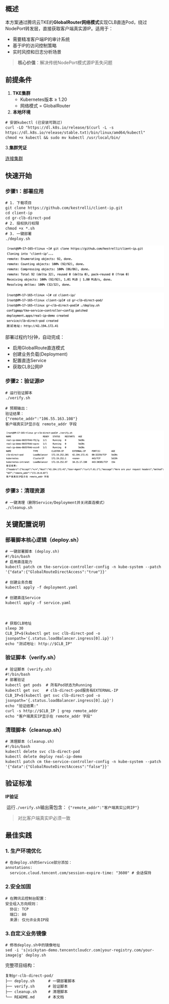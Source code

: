 
## 概述

本方案通过腾讯云TKE的**GlobalRouter网络模式**实现CLB直连Pod，绕过NodePort转发层，直接获取客户端真实源IP。适用于：
- 需要精准客户端IP的审计系统
- 基于IP的访问控制策略
- 实时风控和日志分析场景

>​**核心价值**​：解决传统NodePort模式源IP丢失问题

## 前提条件

1. ​**TKE集群**​
	- Kubernetes版本 ≥ 1.20
	- 网络模式 = GlobalRouter
2. ​**本地环境**​

```
# 安装kubectl (已安装可跳过)
curl -LO "https://dl.k8s.io/release/$(curl -L -s https://dl.k8s.io/release/stable.txt)/bin/linux/amd64/kubectl"
chmod +x kubectl && sudo mv kubectl /usr/local/bin/
```
3.​**集群凭证**

[连接集群](https://cloud.tencent.com/document/product/457/39814)

## 快速开始

### 步骤1：部署应用

```
# 1. 下载项目
git clone https://github.com/kestrelli/client-ip.git
cd client-ip
cd gr-clb-direct-pod
# 2. 授权执行权限
chmod +x *.sh
# 3. 一键部署
./deploy.sh
```
![克隆仓库](images/pod7.png)

![部署验证](images/pod8.png)

部署过程约1分钟，自动完成：
- 启用GlobalRoute直连模式
- 创建业务负载(Deployment)
- 配置直连Service
- 获取CLB公网IP

### 步骤2：验证源IP

```
# 运行验证脚本
./verify.sh

# 预期输出：
验证结果：
{"remote_addr":"106.55.163.108"} 
客户端真实IP显示在 remote_addr 字段
```
![源IP验证](images/pod9.png)

### 步骤3：清理资源
```
# 一键清理（删除Service/Deployment并关闭直连模式）
./cleanup.sh
```

## 关键配置说明

### 部署脚本核心逻辑（deploy.sh）
```
# 一键部署脚本 (deploy.sh)
#!/bin/bash
# 启用直连能力
kubectl patch cm tke-service-controller-config -n kube-system --patch '{"data":{"GlobalRouteDirectAccess":"true"}}'

# 创建业务负载
kubectl apply -f deployment.yaml

# 创建直连Service
kubectl apply -f service.yaml



# 获取CLB地址
sleep 30
CLB_IP=$(kubectl get svc clb-direct-pod -o jsonpath='{.status.loadBalancer.ingress[0].ip}')
echo "测试地址: http://$CLB_IP"
```

### 验证脚本（verify.sh）
```
# 验证脚本 (verify.sh)
#!/bin/bash
# 部署验证
kubectl get pods  # 所有Pod状态为Running
kubectl get svc   # clb-direct-pod服务有EXTERNAL-IP
CLB_IP=$(kubectl get svc clb-direct-pod -o jsonpath='{.status.loadBalancer.ingress[0].ip}')
echo "验证结果:"
curl -s http://$CLB_IP | grep remote_addr
echo "客户端真实IP显示在 remote_addr 字段"
```

### 清理脚本（cleanup.sh）
```
# 清理脚本 (cleanup.sh)
#!/bin/bash
kubectl delete svc clb-direct-pod
kubectl delete deploy real-ip-demo
kubectl patch cm tke-service-controller-config -n kube-system --patch '{"data":{"GlobalRouteDirectAccess":"false"}}'
```

## 验证标准

​**IP验证**


​
运行`./verify.sh`输出需包含：
`{"remote_addr":"客户端真实公网IP"}`
>对比客户端真实IP必须一致
	
	
## 最佳实践

### 1. 生产环境优化
```
# 在deploy.sh的Service部分添加：
annotations:
  service.cloud.tencent.com/session-expire-time: "3600" # 会话保持
```

### 2.安全加固
```
# 在腾讯云控制台配置：
安全组入方向规则：
  协议: TCP
  端口: 80
  来源: 仅允许业务IP段
```


### 3.自定义业务镜像

```
# 修改deploy.sh中的镜像地址
sed -i 's|vickytan-demo.tencentcloudcr.com|your-registry.com/your-image|g' deploy.sh
```



完整项目结构：
```
复制gr-clb-direct-pod/
├── deploy.sh      # 一键部署脚本  
├── verify.sh      # 验证脚本  
├── cleanup.sh     # 清理脚本  
└── README.md      # 本文档  
```
